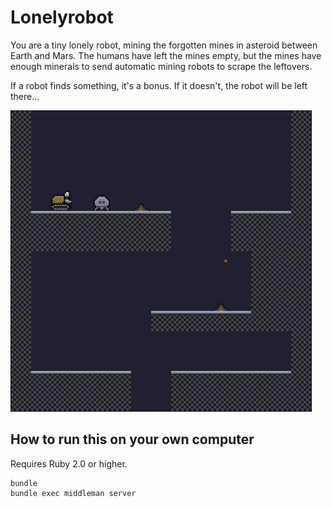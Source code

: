 # Lonelyrobot

You are a tiny lonely robot, mining the forgotten mines in asteroid between Earth and Mars.
The humans have left the mines empty, but the mines have enough minerals to send automatic mining robots to scrape the leftovers.

If a robot finds something, it's a bonus. If it doesn't, the robot will be left there...

![Screenshot](screenshot1.png)

## How to run this on your own computer

Requires Ruby 2.0 or higher.

```
bundle
bundle exec middleman server
```

